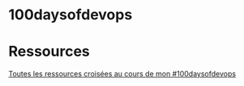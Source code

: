 # 100daysofdevops

# Ressources
[Toutes les ressources croisées au cours de mon #100daysofdevops](ressources.md)
